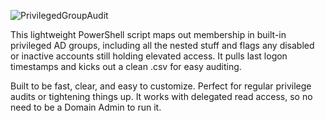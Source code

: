 ![PrivilegedGroupAudit](./PrivilegedGroupAudit-Banner.png)

This lightweight PowerShell script maps out membership in built-in privileged AD groups, including all the nested stuff and flags any disabled or inactive accounts still holding elevated access. It pulls last logon timestamps and kicks out a clean .csv for easy auditing.

Built to be fast, clear, and easy to customize. Perfect for regular privilege audits or tightening things up. It works with delegated read access, so no need to be a Domain Admin to run it.
